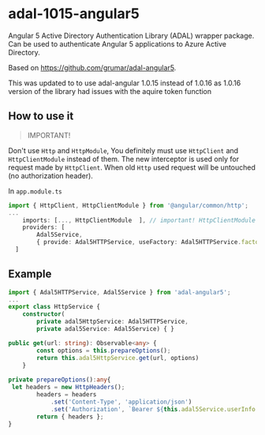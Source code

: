 # adal-1015-angular5

Angular 5 Active Directory Authentication Library (ADAL) wrapper package. Can be used to authenticate Angular 5 applications to Azure Active Directory.

Based on https://github.com/grumar/adal-angular5.

This was updated to to use adal-angular 1.0.15 instead of 1.0.16 as 1.0.16 version of the library had issues with the aquire token function

## How to use it
> IMPORTANT!

Don't use `Http` and `HttpModule`, You definitely must use `HttpClient` and `HttpClientModule` instead of them.
The new interceptor is used only for request made by `HttpClient`.
When old `Http` used request will be untouched (no authorization header).

In `app.module.ts`

```typescript
import { HttpClient, HttpClientModule } from '@angular/common/http';
...
    imports: [..., HttpClientModule  ], // important! HttpClientModule replaces HttpModule
    providers: [
        Adal5Service,
        { provide: Adal5HTTPService, useFactory: Adal5HTTPService.factory, deps: [HttpClient, Adal5Service] } //  // important! HttpClient replaces Http
  ]
```

## Example

```typescript
import { Adal5HTTPService, Adal5Service } from 'adal-angular5';
...
export class HttpService {
    constructor(
        private adal5HttpService: Adal5HTTPService,
        private adal5Service: Adal5Service) { }

public get(url: string): Observable<any> {
        const options = this.prepareOptions();
        return this.adal5HttpService.get(url, options)
    }
    
private prepareOptions():any{
 let headers = new HttpHeaders();
        headers = headers
            .set('Content-Type', 'application/json')
            .set('Authorization', `Bearer ${this.adal5Service.userInfo.token}`);
        return { headers };
}
```        
